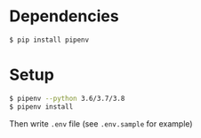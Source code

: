 Dependencies
============

```
$ pip install pipenv
```

Setup
=====

```bash
$ pipenv --python 3.6/3.7/3.8
$ pipenv install
```

Then write `.env` file (see `.env.sample` for example)

